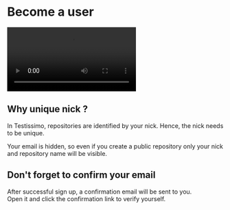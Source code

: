 # Become a user
![VIDEO-338-368](/documentation/videos/become-a-user-signup.mp4)

## Why unique nick ?
In Testissimo, repositories are identified by your nick. Hence, the nick needs to be unique. 

Your email is hidden, so even if you create a public repository only your nick and repository name will be visible.

## Don't forget to confirm your email
After successful sign up, a confirmation email will be sent to you.  
Open it and click the confirmation link to verify yourself.
